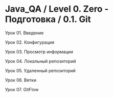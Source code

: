 # Java_QA / Level 0. Zero - Подготовка / 0.1. Git

Урок 01. Введение

Урок 02. Конфигурация

Урок 03. Просмотр информации

Урок 04. Локальный репозиторий

Урок 05. Удаленный репозиторий

Урок 06. Ветки

Урок 07. GitFlow